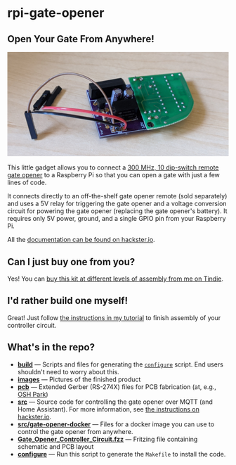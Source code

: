 # rpi-gate-opener

## Open Your Gate From Anywhere!
![Image of the controller circuit and gate opener](images/controller_circuit_and_gate_opener.jpg)

This little gadget allows you to connect a [300 MHz, 10 dip-switch remote gate opener](https://www.amazon.com/gp/product/B0015GDW3U/) to a Raspberry Pi so that you can open a gate with just a few lines of code.

It connects directly to an off-the-shelf gate opener remote (sold separately) and uses a 5V relay for triggering the gate opener and a voltage conversion circuit for powering the gate opener (replacing the gate opener's battery). It requires only 5V power, ground, and a single GPIO pin from your Raspberry Pi.

All the [documentation can be found on hackster.io](https://www.hackster.io/jeremy-gillula/connecting-a-remote-gate-opener-to-a-raspberry-pi-734460).

## Can I just buy one from you?
Yes! You can [buy this kit at different levels of assembly from me on Tindie](https://www.tindie.com/products/flyingsaucrdude/raspberry-pi-gate-opener-adapter/).

## I'd rather build one myself!
Great! Just follow [the instructions in my tutorial](https://www.hackster.io/jeremy-gillula/raspberry-pi-wireless-gate-opener-734460) to finish assembly of your controller circuit.

## What's in the repo?

- **[build](build)** — Scripts and files for generating the [```configure```](configure) script. End users shouldn't need to worry about this.
- **[images](images)** — Pictures of the finished product
- **[pcb](pcb)** — Extended Gerber (RS-274X) files for PCB fabrication (at, e.g., [OSH Park](https://oshpark.com/))
- **[src](src)** — Source code for controlling the gate opener over MQTT (and Home Assistant). For more information, see [the instructions on hackster.io](https://www.hackster.io/jeremy-gillula/connecting-a-remote-gate-opener-to-a-raspberry-pi-734460#toc-7--bonus--controlling-the-gate-via-mqtt-and-home-assistant-8).
- **[src/gate-opener-docker](src/gate-opener-docker)** — Files for a docker image you can use to control the gate opener from anywhere.
- **[Gate_Opener_Controller_Circuit.fzz](Gate_Opener_Controller_Circuit.fzz)** — Fritzing file containing schematic and PCB layout
- **[configure](configure)** — Run this script to generate the ```Makefile``` to install the code.
